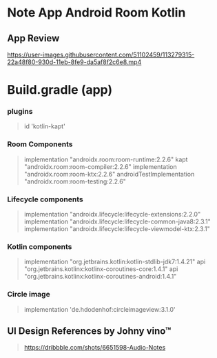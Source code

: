 # Note App Android Room Kotlin
## App Review
https://user-images.githubusercontent.com/51102459/113279315-22a48f80-930d-11eb-8fe9-da5af8f2c6e8.mp4

# Build.gradle (app)
### plugins
> id 'kotlin-kapt'
### Room Components
>  implementation "androidx.room:room-runtime:2.2.6"
>  kapt "androidx.room:room-compiler:2.2.6"
>  implementation "androidx.room:room-ktx:2.2.6"
>  androidTestImplementation "androidx.room:room-testing:2.2.6"
### Lifecycle components
> implementation "androidx.lifecycle:lifecycle-extensions:2.2.0"
> implementation "androidx.lifecycle:lifecycle-common-java8:2.3.1"
> implementation "androidx.lifecycle:lifecycle-viewmodel-ktx:2.3.1"
### Kotlin components
> implementation "org.jetbrains.kotlin:kotlin-stdlib-jdk7:1.4.21"
> api "org.jetbrains.kotlinx:kotlinx-coroutines-core:1.4.1"
> api "org.jetbrains.kotlinx:kotlinx-coroutines-android:1.4.1"
### Circle image
> implementation 'de.hdodenhof:circleimageview:3.1.0'

## UI Design References by  Johny vino™
> https://dribbble.com/shots/6651598-Audio-Notes
